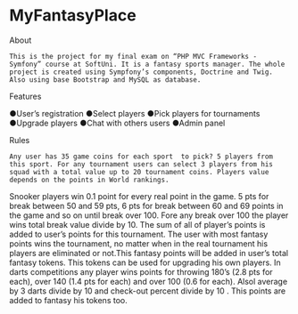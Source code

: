 # MyFantasyPlace

About

	This is the project for my final exam on “PHP MVC Frameworks - Symfony” course at SoftUni. It is a fantasy sports manager. The whole project is created using Sympfony’s components, Doctrine and Twig. Also using base Bootstrap and MySQL as database.  


Features

●User’s registration
●Select players
●Pick players for tournaments
●Upgrade players
●Chat with others users
●Admin panel


Rules

	Any user has 35 game coins for each sport  to pick? 5 players from this sport. For any tournament users can select 3 players from his squad with а total value up to 20 tournament coins. Players value depends on the points in World rankings. 
Snooker players win 0.1 point for every real point in the game. 5 pts for break between 50 and 59 pts, 6 pts for break between 60 and 69 points in the game and so on until break over 100. Fore any break over 100 the player wins total break value divide by 10. The sum of all of player’s points is added to user’s points for this tournament. The user with most fantasy points wins the tournament, no matter when in the real tournament his players are eliminated or not.This fantasy points will be added in user’s total fantasy tokens. This tokens can be used for upgrading his own players. 
	In darts competitions any player wins points for throwing 180’s (2.8 pts for each), over 140 (1.4 pts for each) and over 100 (0.6 for each). Alsol average by 3 darts divide by 10 and check-out percent divide by 10 . This points are added to fantasy his tokens too.
